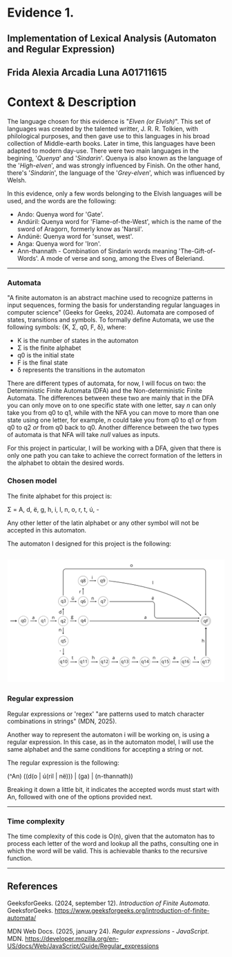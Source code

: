 # Evidence 1.
## Implementation of Lexical Analysis (Automaton and Regular Expression)
Frida Alexia Arcadia Luna A01711615
---
# Context & Description
The language chosen for this evidence is "*Elven (or Elvish)*". This set of languages was created by the talented writter, J. R. R. Tolkien, with philological purposes, and then gave use to this languages in his broad collection of Middle-earth books. Later in time, this languages have been adapted to modern day-use. There were two main languages in the begining, '*Quenya*' and '*Sindarin*'. Quenya is also known as the language of the '*High-elven*', and was strongly influenced by Finish. On the other hand, there's '*Sindarin*', the language of the '*Grey-elven*', which was influenced by Welsh.

In this evidence, only a few words belonging to the Elvish languages will be used, and the words are the following:
- Ando: Quenya word for 'Gate'.
- Andúril: Quenya word for 'Flame-of-the-West', which is the name of the sword of Aragorn, formerly know as 'Narsil'.
- Andúnë: Quenya word for 'sunset, west'.
- Anga: Quenya word for 'Iron'.
- Ann-thannath - Combination of Sindarin words meaning 'The-Gift-of-Words'. A mode of verse and song, among the Elves of Beleriand.
---
### Automata

"A finite automaton is an abstract machine used to recognize patterns in input sequences, forming the basis for understanding regular languages in computer science" (Geeks for Geeks, 2024).
Automata are composed of states, transitions and symbols. 
To formally define Automata, we use the following symbols:
{K, Σ, q0, F, δ}, where:
- K is the number of states in the automaton
- Σ is the finite alphabet
- q0 is the initial state 
- F is the final state
- δ represents the transitions in the automaton

There are different types of automata, for now, I will focus on two: the Deterministic Finite Automata (DFA) and the Non-deterministic Finite Automata. The differences between these two are mainly that in the DFA you can only move on to one specific state with one letter, say *n* can only take you from q0 to q1, while with the NFA you can move to more than one state using one letter, for example, *n* could take you from q0 to q1 *or* from q0 to q2 *or* from q0 back to q0. Another difference between the two types of automata is that NFA will take *null* values as inputs.

For this project in particular, I will be working with a DFA, given that there is only one path you can take to achieve the correct formation of the letters in the alphabet to obtain the desired words.

### Chosen model

The finite alphabet for this project is:

Σ = A, d, ë, g, h, i, l, n, o, r, t, ú, -

Any other letter of the latin alphabet or any other symbol will not be accepted in this automaton.

The automaton I designed for this project is the following:

![Automaton](https://github.com/frida-al/lexical_analysis/blob/main/Automaton.png)
--- 
### Regular expression

Regular expressions or 'regex' "are patterns used to match character combinations in strings" (MDN, 2025).

Another way to represent the automaton i will be working on, is using a regular expression. In this case, as in the automaton model, I will use the same alphabet and the same conditions for accepting a string or not. 

The regular expression is the following:

(^An) ((d(o | ú(ril | në))) | (ga) | (n-thannath))

Breaking it down a little bit, it indicates the accepted words must start with An, followed with one of the options provided next.

---
### Time complexity

The time complexity of this code is O(n), given that the automaton has to process each letter of the word and lookup all the paths, consulting one in which the word will be valid. This is achievable thanks to the recursive function.

---
## References
GeeksforGeeks. (2024, september 12). *Introduction of Finite Automata*. GeeksforGeeks. https://www.geeksforgeeks.org/introduction-of-finite-automata/ 

MDN Web Docs. (2025, january 24). *Regular expressions - JavaScript*. MDN. https://developer.mozilla.org/en-US/docs/Web/JavaScript/Guide/Regular_expressions
